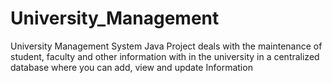 # University_Management
University Management System Java Project deals with the maintenance of student, faculty and other information with in the university in a centralized database where you can add, view and update Information
